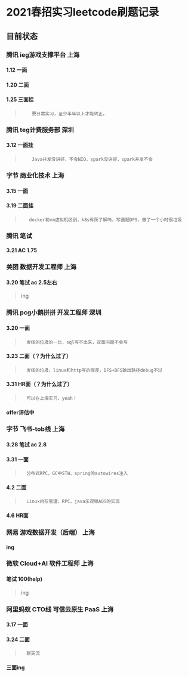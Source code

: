 # 2021春招实习leetcode刷题记录

## 目前状态

### 腾讯  ieg游戏支撑平台  上海

#### 1.12   一面  
#### 1.20   二面  
#### 1.25   三面挂  
>         要日常实习，至少半年以上才能转正。

### 腾讯  teg计费服务部  深圳

#### 3.12   一面挂  
>         Java并发没讲好，不会NIO，spark没讲好，spark并发不会   

### 字节 商业化技术  上海

#### 3.15   一面  
#### 3.19   二面挂  
>        docker和vm虚拟机区别，k8s有所了解吗，写道题DFS，做了一个小时很垃圾  

### 腾讯  笔试

#### 3.21   AC  1.75

### 美团  数据开发工程师  上海

#### 3.20   笔试 ac 2.5左右  
>   ing

### 腾讯  pcg小鹅拼拼 开发工程师  深圳  

#### 3.20   一面  
>       发挥的垃圾的一比，sql写不出来，双蛋问题不会写  
#### 3.23   二面（？为什么过了）  
>       发挥的垃圾，linux和http写的很差，DFS+BFS输出路径debug不过  
#### 3.31   HR面（？为什么过了）
>       可以在上海实习，yeah！
####  offer评估中   

### 字节 飞书-tob线  上海

#### 3.28   笔试  ac 2.8
#### 3.31   一面  
>       分布式RPC，GC中STW，spring的autowires注入
#### 4.2    二面  
>       Linux内存管理，RPC，java乐观锁AQS的实现
#### 4.6    HR面  

### 网易 游戏数据开发（后端）  上海

#### ing  
> 

### 微软 Cloud+AI 软件工程师  上海

#### 笔试 100(help)  
> ing

### 阿里蚂蚁 CTO线 可信云原生 PaaS  上海

#### 3.17  一面  
#### 3.24  二面 
>       聊天流
####       三面ing
